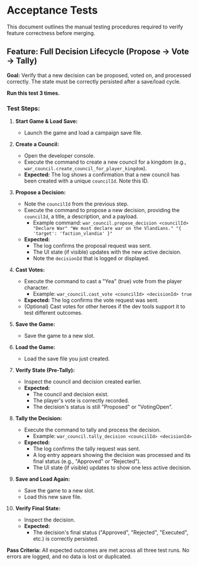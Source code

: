# Acceptance Tests

This document outlines the manual testing procedures required to verify feature correctness before merging.

## Feature: Full Decision Lifecycle (Propose -> Vote -> Tally)

**Goal:** Verify that a new decision can be proposed, voted on, and processed correctly. The state must be correctly persisted after a save/load cycle.

**Run this test 3 times.**

### Test Steps:

1.  **Start Game & Load Save:**
    *   Launch the game and load a campaign save file.

2.  **Create a Council:**
    *   Open the developer console.
    *   Execute the command to create a new council for a kingdom (e.g., `war_council.create_council_for_player_kingdom`).
    *   **Expected:** The log shows a confirmation that a new council has been created with a unique `councilId`. Note this ID.

3.  **Propose a Decision:**
    *   Note the `councilId` from the previous step.
    *   Execute the command to propose a new decision, providing the `councilId`, a title, a description, and a payload.
        *   Example command: `war_council.propose_decision <councilId> "Declare War" "We must declare war on the Vlandians." "{ 'target': 'faction_vlandia' }"`
    *   **Expected:**
        *   The log confirms the proposal request was sent.
        *   The UI state (if visible) updates with the new active decision.
        *   Note the `decisionId` that is logged or displayed.

4.  **Cast Votes:**
    *   Execute the command to cast a "Yea" (true) vote from the player character.
        *   Example: `war_council.cast_vote <councilId> <decisionId> true`
    *   **Expected:** The log confirms the vote request was sent.
    *   (Optional) Cast votes for other heroes if the dev tools support it to test different outcomes.

5.  **Save the Game:**
    *   Save the game to a new slot.

6.  **Load the Game:**
    *   Load the save file you just created.

7.  **Verify State (Pre-Tally):**
    *   Inspect the council and decision created earlier.
    *   **Expected:**
        *   The council and decision exist.
        *   The player's vote is correctly recorded.
        *   The decision's status is still "Proposed" or "VotingOpen".

8.  **Tally the Decision:**
    *   Execute the command to tally and process the decision.
        *   Example: `war_council.tally_decision <councilId> <decisionId>`
    *   **Expected:**
        *   The log confirms the tally request was sent.
        *   A log entry appears showing the decision was processed and its final status (e.g., "Approved" or "Rejected").
        *   The UI state (if visible) updates to show one less active decision.

9.  **Save and Load Again:**
    *   Save the game to a new slot.
    *   Load this new save file.

10. **Verify Final State:**
    *   Inspect the decision.
    *   **Expected:**
        *   The decision's final status ("Approved", "Rejected", "Executed", etc.) is correctly persisted.

**Pass Criteria:** All expected outcomes are met across all three test runs. No errors are logged, and no data is lost or duplicated.
